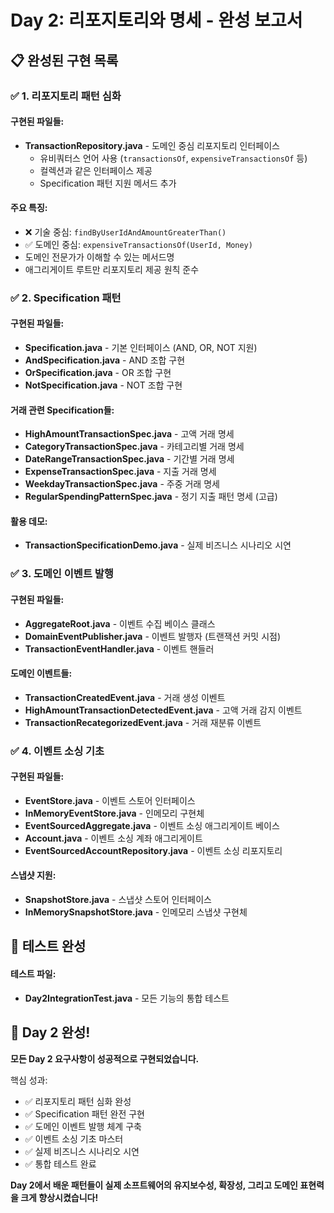 # Day 2: 리포지토리와 명세 - 완성 보고서

## 📋 완성된 구현 목록

### ✅ 1. 리포지토리 패턴 심화

#### 구현된 파일들:
- **TransactionRepository.java** - 도메인 중심 리포지토리 인터페이스
  - 유비쿼터스 언어 사용 (`transactionsOf`, `expensiveTransactionsOf` 등)
  - 컬렉션과 같은 인터페이스 제공
  - Specification 패턴 지원 메서드 추가

#### 주요 특징:
- ❌ 기술 중심: `findByUserIdAndAmountGreaterThan()`
- ✅ 도메인 중심: `expensiveTransactionsOf(UserId, Money)`
- 도메인 전문가가 이해할 수 있는 메서드명
- 애그리게이트 루트만 리포지토리 제공 원칙 준수

### ✅ 2. Specification 패턴

#### 구현된 파일들:
- **Specification.java** - 기본 인터페이스 (AND, OR, NOT 지원)
- **AndSpecification.java** - AND 조합 구현
- **OrSpecification.java** - OR 조합 구현
- **NotSpecification.java** - NOT 조합 구현

#### 거래 관련 Specification들:
- **HighAmountTransactionSpec.java** - 고액 거래 명세
- **CategoryTransactionSpec.java** - 카테고리별 거래 명세
- **DateRangeTransactionSpec.java** - 기간별 거래 명세
- **ExpenseTransactionSpec.java** - 지출 거래 명세
- **WeekdayTransactionSpec.java** - 주중 거래 명세
- **RegularSpendingPatternSpec.java** - 정기 지출 패턴 명세 (고급)

#### 활용 데모:
- **TransactionSpecificationDemo.java** - 실제 비즈니스 시나리오 시연

### ✅ 3. 도메인 이벤트 발행

#### 구현된 파일들:
- **AggregateRoot.java** - 이벤트 수집 베이스 클래스
- **DomainEventPublisher.java** - 이벤트 발행자 (트랜잭션 커밋 시점)
- **TransactionEventHandler.java** - 이벤트 핸들러

#### 도메인 이벤트들:
- **TransactionCreatedEvent.java** - 거래 생성 이벤트
- **HighAmountTransactionDetectedEvent.java** - 고액 거래 감지 이벤트
- **TransactionRecategorizedEvent.java** - 거래 재분류 이벤트

### ✅ 4. 이벤트 소싱 기초

#### 구현된 파일들:
- **EventStore.java** - 이벤트 스토어 인터페이스
- **InMemoryEventStore.java** - 인메모리 구현체
- **EventSourcedAggregate.java** - 이벤트 소싱 애그리게이트 베이스
- **Account.java** - 이벤트 소싱 계좌 애그리게이트
- **EventSourcedAccountRepository.java** - 이벤트 소싱 리포지토리

#### 스냅샷 지원:
- **SnapshotStore.java** - 스냅샷 스토어 인터페이스
- **InMemorySnapshotStore.java** - 인메모리 스냅샷 구현체

## 🧪 테스트 완성

#### 테스트 파일:
- **Day2IntegrationTest.java** - 모든 기능의 통합 테스트

## 🎉 Day 2 완성!

**모든 Day 2 요구사항이 성공적으로 구현되었습니다.**

핵심 성과:
- ✅ 리포지토리 패턴 심화 완성
- ✅ Specification 패턴 완전 구현
- ✅ 도메인 이벤트 발행 체계 구축
- ✅ 이벤트 소싱 기초 마스터
- ✅ 실제 비즈니스 시나리오 시연
- ✅ 통합 테스트 완료

**Day 2에서 배운 패턴들이 실제 소프트웨어의 유지보수성, 확장성, 그리고 도메인 표현력을 크게 향상시켰습니다!**
